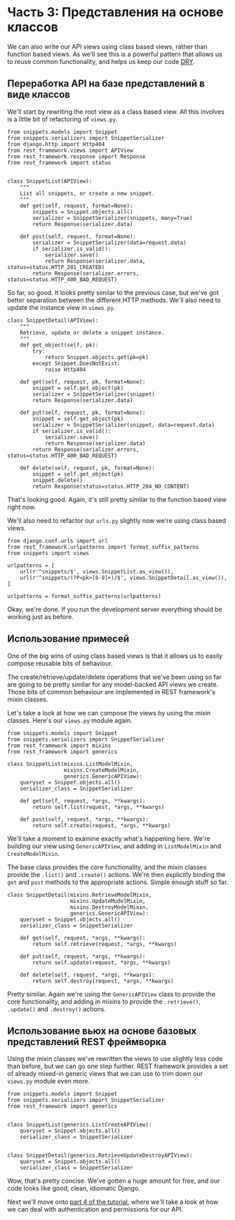 # Часть 3: Представления на основе классов

We can also write our API views using class based views, rather than function based views.  As we'll see this is a powerful pattern that allows us to reuse common functionality, and helps us keep our code [DRY][dry].

## Переработка API на базе представлений в виде классов

We'll start by rewriting the root view as a class based view.  All this involves is a little bit of refactoring of `views.py`.

    from snippets.models import Snippet
    from snippets.serializers import SnippetSerializer
    from django.http import Http404
    from rest_framework.views import APIView
    from rest_framework.response import Response
    from rest_framework import status


    class SnippetList(APIView):
        """
        List all snippets, or create a new snippet.
        """
        def get(self, request, format=None):
            snippets = Snippet.objects.all()
            serializer = SnippetSerializer(snippets, many=True)
            return Response(serializer.data)

        def post(self, request, format=None):
            serializer = SnippetSerializer(data=request.data)
            if serializer.is_valid():
                serializer.save()
                return Response(serializer.data, status=status.HTTP_201_CREATED)
            return Response(serializer.errors, status=status.HTTP_400_BAD_REQUEST)

So far, so good.  It looks pretty similar to the previous case, but we've got better separation between the different HTTP methods.  We'll also need to update the instance view in `views.py`.

    class SnippetDetail(APIView):
        """
        Retrieve, update or delete a snippet instance.
        """
        def get_object(self, pk):
            try:
                return Snippet.objects.get(pk=pk)
            except Snippet.DoesNotExist:
                raise Http404

        def get(self, request, pk, format=None):
            snippet = self.get_object(pk)
            serializer = SnippetSerializer(snippet)
            return Response(serializer.data)

        def put(self, request, pk, format=None):
            snippet = self.get_object(pk)
            serializer = SnippetSerializer(snippet, data=request.data)
            if serializer.is_valid():
                serializer.save()
                return Response(serializer.data)
            return Response(serializer.errors, status=status.HTTP_400_BAD_REQUEST)

        def delete(self, request, pk, format=None):
            snippet = self.get_object(pk)
            snippet.delete()
            return Response(status=status.HTTP_204_NO_CONTENT)

That's looking good.  Again, it's still pretty similar to the function based view right now.

We'll also need to refactor our `urls.py` slightly now we're using class based views.

    from django.conf.urls import url
    from rest_framework.urlpatterns import format_suffix_patterns
    from snippets import views

    urlpatterns = [
        url(r'^snippets/$', views.SnippetList.as_view()),
        url(r'^snippets/(?P<pk>[0-9]+)/$', views.SnippetDetail.as_view()),
    ]

    urlpatterns = format_suffix_patterns(urlpatterns)

Okay, we're done.  If you run the development server everything should be working just as before.

## Использование примесей

One of the big wins of using class based views is that it allows us to easily compose reusable bits of behaviour.

The create/retrieve/update/delete operations that we've been using so far are going to be pretty similar for any model-backed API views we create.  Those bits of common behaviour are implemented in REST framework's mixin classes.

Let's take a look at how we can compose the views by using the mixin classes.  Here's our `views.py` module again.

    from snippets.models import Snippet
    from snippets.serializers import SnippetSerializer
    from rest_framework import mixins
    from rest_framework import generics

    class SnippetList(mixins.ListModelMixin,
                      mixins.CreateModelMixin,
                      generics.GenericAPIView):
        queryset = Snippet.objects.all()
        serializer_class = SnippetSerializer

        def get(self, request, *args, **kwargs):
            return self.list(request, *args, **kwargs)

        def post(self, request, *args, **kwargs):
            return self.create(request, *args, **kwargs)

We'll take a moment to examine exactly what's happening here.  We're building our view using `GenericAPIView`, and adding in `ListModelMixin` and `CreateModelMixin`.

The base class provides the core functionality, and the mixin classes provide the `.list()` and `.create()` actions.  We're then explicitly binding the `get` and `post` methods to the appropriate actions.  Simple enough stuff so far.

    class SnippetDetail(mixins.RetrieveModelMixin,
                        mixins.UpdateModelMixin,
                        mixins.DestroyModelMixin,
                        generics.GenericAPIView):
        queryset = Snippet.objects.all()
        serializer_class = SnippetSerializer

        def get(self, request, *args, **kwargs):
            return self.retrieve(request, *args, **kwargs)

        def put(self, request, *args, **kwargs):
            return self.update(request, *args, **kwargs)

        def delete(self, request, *args, **kwargs):
            return self.destroy(request, *args, **kwargs)

Pretty similar.  Again we're using the `GenericAPIView` class to provide the core functionality, and adding in mixins to provide the `.retrieve()`, `.update()` and `.destroy()` actions.

## Использование вьюх на основе базовых представлений REST фреймворка

Using the mixin classes we've rewritten the views to use slightly less code than before, but we can go one step further.  REST framework provides a set of already mixed-in generic views that we can use to trim down our `views.py` module even more.

    from snippets.models import Snippet
    from snippets.serializers import SnippetSerializer
    from rest_framework import generics


    class SnippetList(generics.ListCreateAPIView):
        queryset = Snippet.objects.all()
        serializer_class = SnippetSerializer


    class SnippetDetail(generics.RetrieveUpdateDestroyAPIView):
        queryset = Snippet.objects.all()
        serializer_class = SnippetSerializer

Wow, that's pretty concise.  We've gotten a huge amount for free, and our code looks like good, clean, idiomatic Django.

Next we'll move onto [part 4 of the tutorial][tut-4], where we'll take a look at how we can deal with authentication and permissions for our API.

[dry]: http://en.wikipedia.org/wiki/Don't_repeat_yourself
[tut-4]: 4-authentication-and-permissions.md

